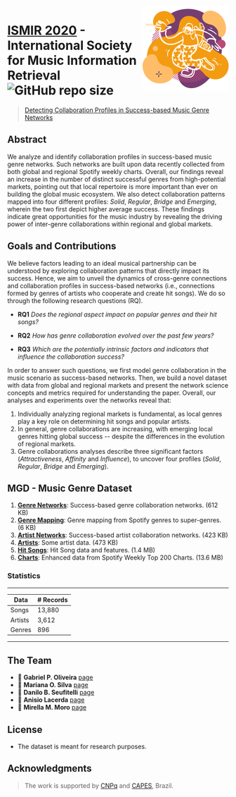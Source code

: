 <img src="icon.png" align="right" />

[ISMIR2020]: https://ismir.github.io/ISMIR2020/
[MGD]: https://opgabriel.github.io/ISMIR2020/

# [ISMIR 2020][ISMIR2020] - International Society for Music Information Retrieval ![GitHub repo size](https://img.shields.io/github/repo-size/opgabriel/ISMIR2020)


> [Detecting Collaboration Profiles in Success-based Music Genre Networks][MGD]

## Abstract

We analyze and identify collaboration profiles in success-based music genre networks. Such networks are built upon data recently collected from both global and regional Spotify weekly charts.  Overall, our findings reveal an increase in the number of distinct successful genres from high-potential markets, pointing out that local repertoire is more important than ever on building the global music ecosystem. We also detect collaboration patterns mapped into four different profiles: _Solid_, _Regular_, _Bridge_ and _Emerging_, wherein the two first depict higher average success. These findings indicate  great opportunities for the music industry by revealing the driving power of inter-genre collaborations within regional and global markets.

## Goals and Contributions

We believe factors leading to an ideal musical partnership can be understood by exploring collaboration patterns that directly impact its success. Hence, we aim to unveil the dynamics of cross-genre connections and collaboration profiles in success-based networks (i.e., connections formed by genres of artists who cooperate and create hit songs). We do so through the following research questions (RQ).

* __RQ1__ _Does the regional aspect impact on popular genres and their hit songs?_

* __RQ2__ _How has genre collaboration evolved over the past few years?_

* __RQ3__ _Which are the potentially intrinsic factors and indicators that influence the collaboration success?_

In order to answer such questions, we first model genre collaboration in the music scenario as success-based networks. Then, we build a novel dataset with data from global and regional markets and present the network science concepts and metrics required for understanding the paper. Overall, our analyses and experiments over the networks reveal that:

1. Individually analyzing regional markets is fundamental, as local genres play a key role on determining hit songs and popular artists. 
2. In general, genre collaborations are increasing, with emerging local genres hitting global success -- despite the differences in the evolution of regional markets.
3. Genre collaborations analyses describe three significant factors (_Attractiveness_, _Affinity_ and _Influence_), to uncover four profiles (_Solid_, _Regular_, _Bridge_ and _Emerging_).

## MGD - Music Genre Dataset

1. **[Genre Networks]**: Success-based genre collaboration networks. (612 KB) 
2. **[Genre Mapping]**: Genre mapping from Spotify genres to super-genres. (6 KB) 
3. **[Artist Networks]**: Success-based artist collaboration networks. (423 KB)
4. **[Artists]**: Some artist data. (473 KB)
5. **[Hit Songs]**: Hit Song data and features. (1.4 MB)
6. **[Charts]**: Enhanced data from Spotify Weekly Top 200 Charts. (13.6 MB) 

[Genre Networks]: https://github.com/opgabriel/ISMIR2020/raw/master/docs/download/genre_networks.zip
[Genre Mapping]: https://github.com/opgabriel/ISMIR2020/raw/master/docs/download/genre_mapping.zip
[Artist Networks]: https://github.com/opgabriel/ISMIR2020/raw/master/docs/download/artist_networks.zip
[Artists]: https://github.com/opgabriel/ISMIR2020/raw/master/docs/download/artist_data.zip
[Hit Songs]: https://github.com/opgabriel/ISMIR2020/raw/master/docs/download/hit_songs.zip
[Charts]: https://github.com/opgabriel/ISMIR2020/raw/master/docs/download/charts.zip

### Statistics

---
**Data** | **# Records**
--- | ---
Songs | 13,880
Artists | 3,612
Genres | 896
---

## The Team

* :man: **Gabriel P. Oliveira** [page][page1]
* :woman: **Mariana O. Silva** [page][page2]
* :man: **Danilo B. Seufitelli** [page][page3]
* :man: **Anisio Lacerda** [page][page4]
* :woman: **Mirella M. Moro** [page][page5]

[page1]: http://homepages.dcc.ufmg.br/~gabrielpoliveira/
[page2]: http://homepages.dcc.ufmg.br/~mariana.santos/
[page3]: http://homepages.dcc.ufmg.br/~daniloboechat/
[page4]: http://homepages.dcc.ufmg.br/~anisio/
[page5]: http://homepages.dcc.ufmg.br/~mirella/

<!-- ## Source (citation)

  ```
  @inproceedings{ismir/OliveiraSSLM20,
    title = {Detecting Collaboration Profiles in Success-based Music Genre Networks},
    author = {Gabriel P. Oliveira and 
              Mariana O. Silva and 
              Danilo B. Seufitelli and 
              Anisio Lacerda and
              Mirella M. Moro},
    booktitle = {20th International Society for Music Information Retrieval Conference},
    year = {2020},
    url = {},
  }
  ``` -->

## License

* The dataset is meant for research purposes.

## Acknowledgments

> The work is supported by [CNPq] and [CAPES], Brazil.

[CNPq]: http://www.cnpq.br/
[CAPES]: https://www.capes.gov.br/

